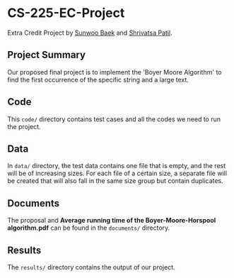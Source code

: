 # CS-225-EC-Project
Extra Credit Project by [Sunwoo Baek](https://github.com/sbaek21) and [Shrivatsa Patil](https://github.com/fafu-10).

## Project Summary

Our proposed final project is to implement the 'Boyer Moore Algorithm' to find the first occurrence of the specific string and a large text.

## Code

This `code/` directory contains test cases and all the codes we need to run the project.


## Data

In `data/` directory, the test data contains one file that is empty, and the rest will be of increasing sizes. For each file of a certain size, a separate file will be created that will also fall in the same size group but contain duplicates.

## Documents

The proposal and **Average running time of the Boyer-Moore-Horspool algorithm.pdf** can be found in the `documents/` directory.

## Results

The `results/` directory contains the output of our project.
